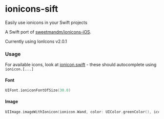 # ionicons-sift
Easily use ionicons in your Swift projects

A Swift port of [sweetmandm/ionicons-iOS](https://github.com/sweetmandm/ionicons-iOS).

Currently using IonIcons v2.0.1

### Usage

For available icons, look at [ionicon.swift](/ionicons/ionicon.swift) - these should autocomplete using `ionicon.[...]`

#### Font

``` Swift
UIFont.ioniconFontOfSize(30.0)
```

#### Image
``` Swift
UIImage.imageWithIonicon(ionicon.Wand, color: UIColor.greenColor(), iconSize: 40.0, imageSize: CGSizeMake(50, 50))
```